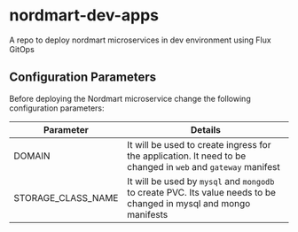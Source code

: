 # nordmart-dev-apps

A repo to deploy nordmart microservices in dev environment using Flux GitOps

## Configuration Parameters

Before deploying the Nordmart microservice change the following configuration parameters:

| Parameter | Details |
|---|---|
| DOMAIN | It will be used to create ingress for the application. It need to be changed in `web` and `gateway` manifest |
| STORAGE_CLASS_NAME | It will be used by `mysql` and `mongodb` to create PVC. Its value needs to be changed in mysql and mongo manifests |
